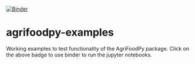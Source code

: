 [![Binder](https://mybinder.org/badge_logo.svg)](https://mybinder.org/v2/gh/FixOurFood/agrifoodpy-examples/main)

# agrifoodpy-examples
Working examples to test functionality of the AgriFoodPy package. Click on the above badge to use binder to run the jupyter notebooks.
